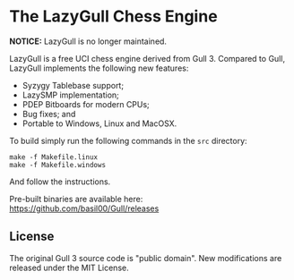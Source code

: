 The LazyGull Chess Engine
=========================

**NOTICE:** LazyGull is no longer maintained.

LazyGull is a free UCI chess engine derived from Gull 3.  Compared to Gull,
LazyGull implements the following new features:

* Syzygy Tablebase support;
* LazySMP implementation;
* PDEP Bitboards for modern CPUs;
* Bug fixes; and
* Portable to Windows, Linux and MacOSX.

To build simply run the following commands in the `src` directory:

    make -f Makefile.linux
    make -f Makefile.windows

And follow the instructions.

Pre-built binaries are available here: https://github.com/basil00/Gull/releases

License
-------

The original Gull 3 source code is "public domain".  New modifications are
released under the MIT License.

